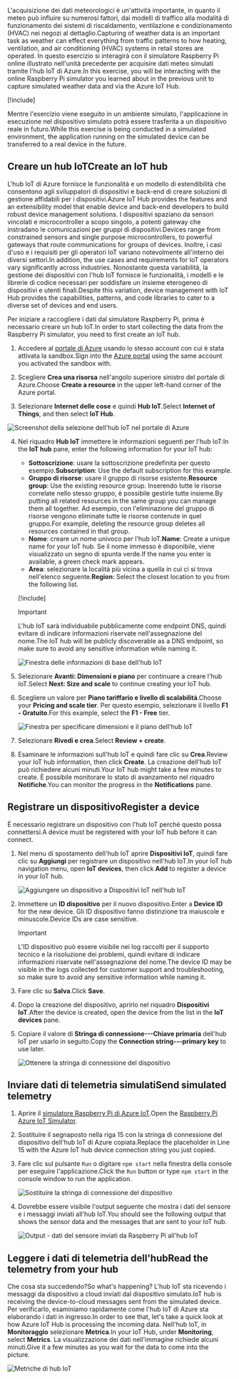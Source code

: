 <span data-ttu-id="fe3ae-101">L'acquisizione dei dati meteorologici è un'attività importante, in quanto il meteo può influire su numerosi fattori, dai modelli di traffico alla modalità di funzionamento dei sistemi di riscaldamento, ventilazione e condizionamento (HVAC) nei negozi al dettaglio.</span><span class="sxs-lookup"><span data-stu-id="fe3ae-101">Capturing of weather data is an important task as weather can effect everything from traffic patterns to how heating, ventilation, and air conditioning (HVAC) systems in retail stores are operated.</span></span> <span data-ttu-id="fe3ae-102">In questo esercizio si interagirà con il simulatore Raspberry Pi online illustrato nell'unità precedente per acquisire dati meteo simulati tramite l'hub IoT di Azure.</span><span class="sxs-lookup"><span data-stu-id="fe3ae-102">In this exercise, you will be interacting with the online Raspberry Pi simulator you learned about in the previous unit to capture simulated weather data and via the Azure IoT Hub.</span></span>

[!include[](../../../includes/azure-sandbox-activate.md)]

<span data-ttu-id="fe3ae-103">Mentre l'esercizio viene eseguito in un ambiente simulato, l'applicazione in esecuzione nel dispositivo simulato potrà essere trasferita a un dispositivo reale in futuro.</span><span class="sxs-lookup"><span data-stu-id="fe3ae-103">While this exercise is being conducted in a simulated environment, the application running on the simulated device can be transferred to a real device in the future.</span></span>

## <a name="create-an-iot-hub"></a><span data-ttu-id="fe3ae-104">Creare un hub IoT</span><span class="sxs-lookup"><span data-stu-id="fe3ae-104">Create an IoT hub</span></span>
<span data-ttu-id="fe3ae-105">L'hub IoT di Azure fornisce le funzionalità e un modello di estendibilità che consentono agli sviluppatori di dispositivi e back-end di creare soluzioni di gestione affidabili per i dispositivi.</span><span class="sxs-lookup"><span data-stu-id="fe3ae-105">Azure IoT Hub provides the features and an extensibility model that enable device and back-end developers to build robust device management solutions.</span></span> <span data-ttu-id="fe3ae-106">I dispositivi spaziano da sensori vincolati e microcontroller a scopo singolo, a potenti gateway che instradano le comunicazioni per gruppi di dispositivi.</span><span class="sxs-lookup"><span data-stu-id="fe3ae-106">Devices range from constrained sensors and single purpose microcontrollers, to powerful gateways that route communications for groups of devices.</span></span> <span data-ttu-id="fe3ae-107">Inoltre, i casi d'uso e i requisiti per gli operatori IoT variano notevolmente all'interno dei diversi settori.</span><span class="sxs-lookup"><span data-stu-id="fe3ae-107">In addition, the use cases and requirements for IoT operators vary significantly across industries.</span></span> <span data-ttu-id="fe3ae-108">Nonostante questa variabilità, la gestione dei dispositivi con l'hub IoT fornisce le funzionalità, i modelli e le librerie di codice necessari per soddisfare un insieme eterogeneo di dispositivi e utenti finali.</span><span class="sxs-lookup"><span data-stu-id="fe3ae-108">Despite this variation, device management with IoT Hub provides the capabilities, patterns, and code libraries to cater to a diverse set of devices and end users.</span></span>

<span data-ttu-id="fe3ae-109">Per iniziare a raccogliere i dati dal simulatore Raspberry Pi, prima è necessario creare un hub IoT.</span><span class="sxs-lookup"><span data-stu-id="fe3ae-109">In order to start collecting the data from the Raspberry Pi simulator, you need to first create an IoT hub.</span></span>

1. <span data-ttu-id="fe3ae-110">Accedere al [portale di Azure](https://portal.azure.com/learn.docs.microsoft.com?azure-portal=true) usando lo stesso account con cui è stata attivata la sandbox.</span><span class="sxs-lookup"><span data-stu-id="fe3ae-110">Sign into the [Azure portal](https://portal.azure.com/learn.docs.microsoft.com?azure-portal=true) using the same account you activated the sandbox with.</span></span>

2. <span data-ttu-id="fe3ae-111">Scegliere **Crea una risorsa** nell'angolo superiore sinistro del portale di Azure.</span><span class="sxs-lookup"><span data-stu-id="fe3ae-111">Choose **Create a resource** in the upper left-hand corner of the Azure portal.</span></span>

3. <span data-ttu-id="fe3ae-112">Selezionare **Internet delle cose** e quindi **Hub IoT**.</span><span class="sxs-lookup"><span data-stu-id="fe3ae-112">Select **Internet of Things**, and then select **IoT Hub**.</span></span>

![Screenshot della selezione dell'hub IoT nel portale di Azure](../media/fa40d1bc51bc4490f657e3c1a8371b5b.png)

4. <span data-ttu-id="fe3ae-114">Nel riquadro **Hub IoT** immettere le informazioni seguenti per l'hub IoT:</span><span class="sxs-lookup"><span data-stu-id="fe3ae-114">In the **IoT hub** pane, enter the following information for your IoT hub:</span></span>

   - <span data-ttu-id="fe3ae-115">**Sottoscrizione**: usare la sottoscrizione predefinita per questo esempio.</span><span class="sxs-lookup"><span data-stu-id="fe3ae-115">**Subscription**: Use the default subscription for this example.</span></span>
   - <span data-ttu-id="fe3ae-116">**Gruppo di risorse**: usare il gruppo di risorse esistente.</span><span class="sxs-lookup"><span data-stu-id="fe3ae-116">**Resource group**: Use the existing resource group.</span></span> <span data-ttu-id="fe3ae-117">Inserendo tutte le risorse correlate nello stesso gruppo, è possibile gestirle tutte insieme.</span><span class="sxs-lookup"><span data-stu-id="fe3ae-117">By putting all related resources in the same group you can manage them all together.</span></span> <span data-ttu-id="fe3ae-118">Ad esempio, con l'eliminazione del gruppo di risorse vengono eliminate tutte le risorse contenute in quel gruppo.</span><span class="sxs-lookup"><span data-stu-id="fe3ae-118">For example, deleting the resource group deletes all resources contained in that group.</span></span>
   - <span data-ttu-id="fe3ae-119">**Nome**: creare un nome univoco per l'hub IoT.</span><span class="sxs-lookup"><span data-stu-id="fe3ae-119">**Name**: Create a unique name for your IoT hub.</span></span> <span data-ttu-id="fe3ae-120">Se il nome immesso è disponibile, viene visualizzato un segno di spunta verde.</span><span class="sxs-lookup"><span data-stu-id="fe3ae-120">If the name you enter is available, a green check mark appears.</span></span>
   - <span data-ttu-id="fe3ae-121">**Area**: selezionare la località più vicina a quella in cui ci si trova nell'elenco seguente.</span><span class="sxs-lookup"><span data-stu-id="fe3ae-121">**Region**: Select the closest location to you from the following list.</span></span>

    [!include[](../../../includes/azure-sandbox-regions-first-mention-note.md)]

    > [!IMPORTANT]
    > <span data-ttu-id="fe3ae-122">L'hub IoT sarà individuabile pubblicamente come endpoint DNS, quindi evitare di indicare informazioni riservate nell'assegnazione del nome.</span><span class="sxs-lookup"><span data-stu-id="fe3ae-122">The IoT hub will be publicly discoverable as a DNS endpoint, so make sure to avoid any sensitive information while naming it.</span></span>

    ![Finestra delle informazioni di base dell'hub IoT](./../media/dbb7319388673b8ee0e0b407536156c0.png)

1. <span data-ttu-id="fe3ae-124">Selezionare **Avanti: Dimensioni e piano** per continuare a creare l'hub IoT.</span><span class="sxs-lookup"><span data-stu-id="fe3ae-124">Select **Next: Size and scale** to continue creating your IoT hub.</span></span>
2. <span data-ttu-id="fe3ae-125">Scegliere un valore per **Piano tariffario e livello di scalabilità**.</span><span class="sxs-lookup"><span data-stu-id="fe3ae-125">Choose your **Pricing and scale tier**.</span></span> <span data-ttu-id="fe3ae-126">Per questo esempio, selezionare il livello **F1 - Gratuito**.</span><span class="sxs-lookup"><span data-stu-id="fe3ae-126">For this example, select the **F1 - Free** tier.</span></span>

    ![Finestra per specificare dimensioni e il piano dell'hub IoT](../media/b506eb3293fa4aa9d4785ad498fc476c.png)

3. <span data-ttu-id="fe3ae-128">Selezionare **Rivedi e crea**.</span><span class="sxs-lookup"><span data-stu-id="fe3ae-128">Select **Review + create**.</span></span>

4. <span data-ttu-id="fe3ae-129">Esaminare le informazioni sull'hub IoT e quindi fare clic su **Crea**.</span><span class="sxs-lookup"><span data-stu-id="fe3ae-129">Review your IoT hub information, then click **Create**.</span></span> <span data-ttu-id="fe3ae-130">La creazione dell'hub IoT può richiedere alcuni minuti.</span><span class="sxs-lookup"><span data-stu-id="fe3ae-130">Your IoT hub might take a few minutes to create.</span></span> <span data-ttu-id="fe3ae-131">È possibile monitorare lo stato di avanzamento nel riquadro **Notifiche**.</span><span class="sxs-lookup"><span data-stu-id="fe3ae-131">You can monitor the progress in the **Notifications** pane.</span></span>

<!--STOPPED HERE-->
<!--
Now that you have created an IoT hub, it's time to locate the important information that you use to connect devices and applications to your IoT hub. In your IoT hub navigation menu, open **Shared access policies**. Select the **iothubowner** policy, and then copy the **Connection string---primary key** of your IoT hub. For more information, see [Control access to IoT Hub](https://docs.microsoft.com/azure/iot-hub/iot-hub-devguide-security).

> [!NOTE]
> You do not need this iothubowner connection string for this set-up exercise. However, you may need it for some of the tutorials or different IoT scenarios after you complete this set-up.

![Get your IoT hub connection string](../media/a4b41e6ea46ccbef653c411a9829610c.png)
-->

## <a name="register-a-device"></a><span data-ttu-id="fe3ae-132">Registrare un dispositivo</span><span class="sxs-lookup"><span data-stu-id="fe3ae-132">Register a device</span></span>
<span data-ttu-id="fe3ae-133">È necessario registrare un dispositivo con l'hub IoT perché questo possa connettersi.</span><span class="sxs-lookup"><span data-stu-id="fe3ae-133">A device must be registered with your IoT hub before it can connect.</span></span>

1. <span data-ttu-id="fe3ae-134">Nel menu di spostamento dell'hub IoT aprire **Dispositivi IoT**, quindi fare clic su **Aggiungi** per registrare un dispositivo nell'hub IoT.</span><span class="sxs-lookup"><span data-stu-id="fe3ae-134">In your IoT hub navigation menu, open **IoT devices**, then click **Add** to register a device in your IoT hub.</span></span>

   ![Aggiungere un dispositivo a Dispositivi IoT nell'hub IoT](../media/ee5f177abcf06b86dd007fce3b8448ad.png)

2. <span data-ttu-id="fe3ae-136">Immettere un **ID dispositivo** per il nuovo dispositivo.</span><span class="sxs-lookup"><span data-stu-id="fe3ae-136">Enter a **Device ID** for the new device.</span></span> <span data-ttu-id="fe3ae-137">Gli ID dispositivo fanno distinzione tra maiuscole e minuscole.</span><span class="sxs-lookup"><span data-stu-id="fe3ae-137">Device IDs are case sensitive.</span></span>

    > [!IMPORTANT]
    > <span data-ttu-id="fe3ae-138">L'ID dispositivo può essere visibile nei log raccolti per il supporto tecnico e la risoluzione dei problemi, quindi evitare di indicare informazioni riservate nell'assegnazione del nome.</span><span class="sxs-lookup"><span data-stu-id="fe3ae-138">The device ID may be visible in the logs collected for customer support and troubleshooting, so make sure to avoid any sensitive information while naming it.</span></span>

3. <span data-ttu-id="fe3ae-139">Fare clic su **Salva**.</span><span class="sxs-lookup"><span data-stu-id="fe3ae-139">Click **Save**.</span></span>
4. <span data-ttu-id="fe3ae-140">Dopo la creazione del dispositivo, aprirlo nel riquadro **Dispositivi IoT**.</span><span class="sxs-lookup"><span data-stu-id="fe3ae-140">After the device is created, open the device from the list in the **IoT devices** pane.</span></span>
5. <span data-ttu-id="fe3ae-141">Copiare il valore di **Stringa di connessione---Chiave primaria** dell'hub IoT per usarlo in seguito.</span><span class="sxs-lookup"><span data-stu-id="fe3ae-141">Copy the **Connection string---primary key** to use later.</span></span>

   ![Ottenere la stringa di connessione del dispositivo](../media/fba4413dcb652be92a6ab0f6bb638561.png)

## <a name="send-simulated-telemetry"></a><span data-ttu-id="fe3ae-143">Inviare dati di telemetria simulati</span><span class="sxs-lookup"><span data-stu-id="fe3ae-143">Send simulated telemetry</span></span>

1. <span data-ttu-id="fe3ae-144">Aprire il [simulatore Raspberry Pi di Azure IoT](https://azure-samples.github.io/raspberry-pi-web-simulator?azure-portal=true).</span><span class="sxs-lookup"><span data-stu-id="fe3ae-144">Open the [Raspberry Pi Azure IoT Simulator](https://azure-samples.github.io/raspberry-pi-web-simulator?azure-portal=true).</span></span>
1. <span data-ttu-id="fe3ae-145">Sostituire il segnaposto nella riga 15 con la stringa di connessione del dispositivo dell'hub IoT di Azure copiata.</span><span class="sxs-lookup"><span data-stu-id="fe3ae-145">Replace the placeholder in Line 15 with the Azure IoT hub device connection string you just copied.</span></span>
1. <span data-ttu-id="fe3ae-146">Fare clic sul pulsante `Run` o digitare `npm start` nella finestra della console per eseguire l'applicazione.</span><span class="sxs-lookup"><span data-stu-id="fe3ae-146">Click the `Run` button or type `npm start` in the console window to run the application.</span></span>

    ![Sostituire la stringa di connessione del dispositivo](../media/Line15.png)

1. <span data-ttu-id="fe3ae-148">Dovrebbe essere visibile l'output seguente che mostra i dati del sensore e i messaggi inviati all'hub IoT.</span><span class="sxs-lookup"><span data-stu-id="fe3ae-148">You should see the following output that shows the sensor data and the messages that are sent to your IoT hub.</span></span>

    ![Output - dati del sensore inviati da Raspberry Pi all'hub IoT](../media/96b28d30e317b04347abb0d613738117.png)

## <a name="read-the-telemetry-from-your-hub"></a><span data-ttu-id="fe3ae-150">Leggere i dati di telemetria dell'hub</span><span class="sxs-lookup"><span data-stu-id="fe3ae-150">Read the telemetry from your hub</span></span>
<span data-ttu-id="fe3ae-151">Che cosa sta succedendo?</span><span class="sxs-lookup"><span data-stu-id="fe3ae-151">So what's happening?</span></span> <span data-ttu-id="fe3ae-152">L'hub IoT sta ricevendo i messaggi da dispositivo a cloud inviati dal dispositivo simulato.</span><span class="sxs-lookup"><span data-stu-id="fe3ae-152">IoT hub is receiving the device-to-cloud messages sent from the simulated device.</span></span> <span data-ttu-id="fe3ae-153">Per verificarlo, esaminiamo rapidamente come l'hub IoT di Azure sta elaborando i dati in ingresso.</span><span class="sxs-lookup"><span data-stu-id="fe3ae-153">In order to see that, let's take a quick look at how Azure IoT Hub is processing the incoming data.</span></span> <span data-ttu-id="fe3ae-154">Nell'hub IoT, in **Monitoraggio** selezionare **Metrica**.</span><span class="sxs-lookup"><span data-stu-id="fe3ae-154">In your IoT Hub, under **Monitoring**, select **Metrics**.</span></span> <span data-ttu-id="fe3ae-155">La visualizzazione dei dati nell'immagine richiede alcuni minuti.</span><span class="sxs-lookup"><span data-stu-id="fe3ae-155">Give it a few minutes as you wait for the data to come into the picture.</span></span>

![Metriche di hub IoT](../media/HubMetrics.png)


<!--Reference links
https://docs.microsoft.com/azure/iot-hub/iot-hub-raspberry-pi-web-simulator-get-started-->
